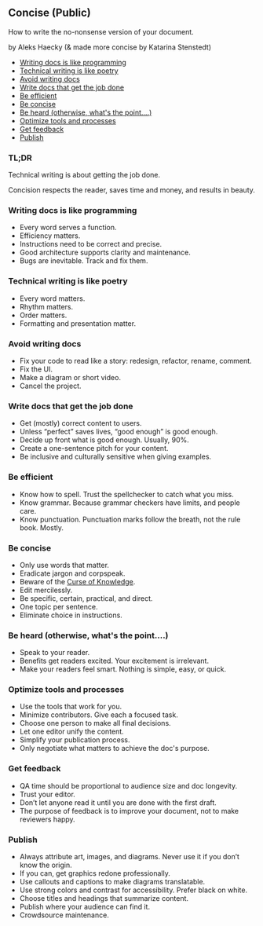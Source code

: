 ## Concise (Public)

How to write the no-nonsense version of your document.

by Aleks Haecky (& made more concise by Katarina Stenstedt)

- [Writing docs is like programming](#writing)
- [Technical writing is like poetry](#technical)
- [Avoid writing docs](#avoid)
- [Write docs that get the job done](#write)
- [Be efficient](#efficient)
- [Be concise](#concise)
- [Be heard (otherwise, what's the point….)](#heard)
- [Optimize tools and processes](#optimize)
- [Get feedback](#feedback)
- [Publish](#publish)

### TL;DR

Technical writing is about getting the job done. 

Concision respects the reader, saves time and money, and results in beauty.

<a name="writing"></a>
### Writing docs is like programming

- Every word serves a function.
- Efficiency matters.
- Instructions need to be correct and precise. 
- Good architecture supports clarity and maintenance. 
- Bugs are inevitable. Track and fix them. 

<a name="technical"></a>
### Technical writing is like poetry

- Every word matters. 
- Rhythm matters. 
- Order matters. 
- Formatting and presentation matter. 

<a name="avoid"></a>
### Avoid writing docs

- Fix your code to read like a story: redesign, refactor, rename, comment.
- Fix the UI.
- Make a diagram or short video.
- Cancel the project.

<a name="write"></a>
### Write docs that get the job done

- Get (mostly) correct content to users.
- Unless “perfect” saves lives, “good enough” is good enough. 
- Decide up front what is good enough. Usually, 90%.
- Create a one-sentence pitch for your content. 
- Be inclusive and culturally sensitive when giving examples.

<a name="efficient"></a>
### Be efficient

- Know how to spell. Trust the spellchecker to catch what you miss. 
- Know grammar. Because grammar checkers have limits, and people care. 
- Know punctuation. Punctuation marks follow the breath, not the rule book. Mostly.

<a name="concise"></a>
### Be concise

- Only use words that matter. 
- Eradicate jargon and corpspeak. 
- Beware of the [Curse of Knowledge](https://en.wikipedia.org/wiki/Curse_of_knowledge).
- Edit mercilessly.
- Be specific, certain, practical, and direct. 
- One topic per sentence.
- Eliminate choice in instructions.

<a name="heard"></a>
### Be heard (otherwise, what's the point….)

- Speak to your reader.
- Benefits get readers excited. Your excitement is irrelevant.
- Make your readers feel smart. Nothing is simple, easy, or quick. 

<a name="optimize"></a>
### Optimize tools and processes

- Use the tools that work for you. 
- Minimize contributors. Give each a focused task. 
- Choose one person to make all final decisions. 
- Let one editor unify the content. 
- Simplify your publication process. 
- Only negotiate what matters to achieve the doc's purpose.

<a name="feedback"></a>
### Get feedback

- QA time should be proportional to audience size and doc longevity. 
- Trust your editor.
- Don’t let anyone read it until you are done with the first draft. 
- The purpose of feedback is to improve your document, not to make reviewers happy. 

<a name="publish"></a>
### Publish

- Always attribute art, images, and diagrams. Never use it if you don’t know the origin.
- If you can, get graphics redone professionally. 
- Use callouts and captions to make diagrams translatable.
- Use strong colors and contrast for accessibility. Prefer black on white.
- Choose titles and headings that summarize content.
- Publish where your audience can find it. 
- Crowdsource maintenance. 

